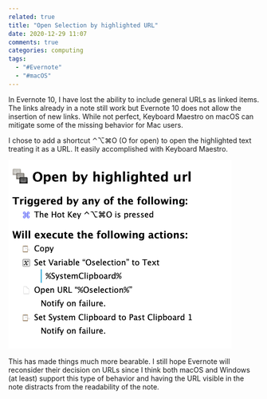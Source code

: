 ```yaml
---
related: true
title: "Open Selection by highlighted URL"
date: 2020-12-29 11:07
comments: true
categories: computing
tags:
  - "#Evernote"
  - "#macOS"
---
```


In Evernote 10, I have lost the ability to include general URLs as linked items.  The links already in a note still work but Evernote 10 does not allow the insertion of new links. While not perfect, Keyboard Maestro on macOS can mitigate some of the missing behavior for Mac users.

I chose to add a shortcut ⌃⌥⌘O (O for open) to open the highlighted text treating it as a URL.  It easily accomplished with Keyboard Maestro.

![Keyboard Maestro Command](/assets/images/kb-cntl-opt-cmd-o.png)

This has made things much more bearable. I still hope Evernote will reconsider their decision on URLs since I think both macOS and Windows (at least) support this type of behavior and having the URL visible in the note distracts from the readability of the note.
